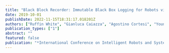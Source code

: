 ```yaml
---
title: "Black Block Recorder: Immutable Black Box Logging for Robots via Blockchain "
date: 2019-10-01
publishDate: 2022-11-15T18:31:17.018201Z
authors: ["Ruffin White", "Gianluca Caiazza", "Agostino Cortesi", "Young Im Cho", "Henrik I. Christensen"]
publication_types: ["1"]
abstract: ""
featured: false
publication: "*International Conference on Intelligent Robots and Systems*"
---
```


